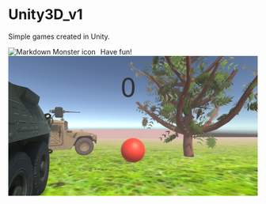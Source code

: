 # Unity3D_v1

Simple games created in Unity.

<img src="CaptureTheFlag_gameshot.png"
     alt="Markdown Monster icon"
     style="float: left; margin-right: 10px;" />
     
<img src="BallDestroyer_gameshot.png"
     alt="Markdown Monster icon"
     style="float: left; margin-right: 10px;" />
     
Have fun!
